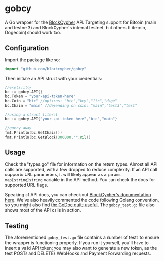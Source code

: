 # gobcy

A Go wrapper for the [BlockCypher](http://www.blockcypher.com/) API. Targeting support for Bitcoin (main and testnet3) and BlockCypher's internal testnet, but others (Litecoin, Dogecoin) should work too.

## Configuration

Import the package like so:

```go
import "github.com/blockcypher/gobcy"
```

Then initiate an API struct with your credentials:

```go
//explicitly
bc := gobcy.API{}
bc.Token = "your-api-token-here"
bc.Coin = "btc" //options: "btc","bcy","ltc","doge"
bc.Chain = "main" //depending on coin: "main","test3","test"

//using a struct literal
bc := gobcy.API{"your-api-token-here","btc","main"}

//query away
fmt.Println(bc.GetChain())
fmt.Println(bc.GetBlock(300000,"",nil))
```

## Usage

Check the "types.go" file for information on the return types. Almost all API calls are supported, with a few dropped to reduce complexity. If an API call supports URL parameters, it will likely appear as a `params map[string]string` variable in the API method. You can check the docs for supported URL flags.

Speaking of API docs, you can check out [BlockCypher's documentation here](http://dev.blockcypher.com/). We've also heavily commented the code following Golang convention, so you might also find [the GoDoc quite useful.](http://godoc.org/github.com/blockcypher/gobcy) The `gobcy_test.go` file also shows most of the API calls in action.

## Testing

The aforementioned `gobcy_test.go` file contains a number of tests to ensure the wrapper is functioning properly. If you run it yourself, you'll have to insert a valid API token; you may also want to generate a new token, as the test POSTs and DELETEs WebHooks and Payment Forwarding requests.
